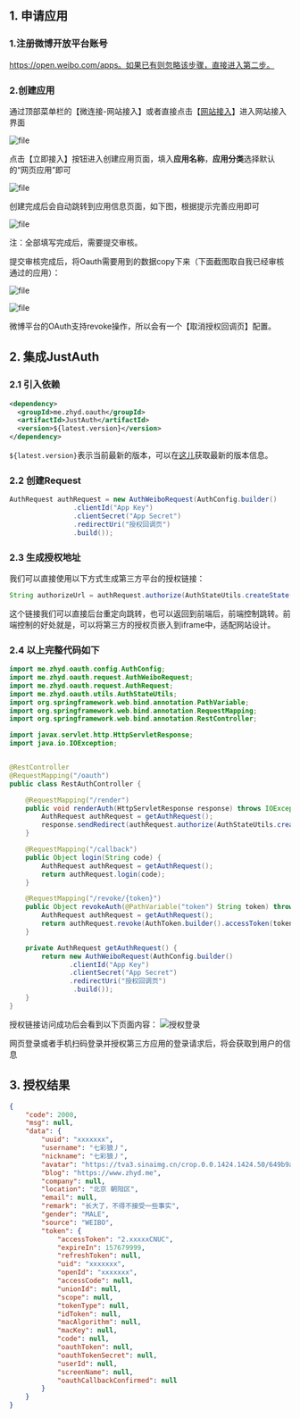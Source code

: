 ## 1. 申请应用

### 1.注册微博开放平台账号
https://open.weibo.com/apps。如果已有则忽略该步骤，直接进入第二步。
### 2.创建应用
通过顶部菜单栏的【微连接-网站接入】或者直接点击【[网站接入](https://open.weibo.com/connect)】进入网站接入界面

![file](../_media/oauth/weibo_01.png)

点击【立即接入】按钮进入创建应用页面，填入**应用名称**，**应用分类**选择默认的“网页应用”即可

![file](../_media/oauth/weibo_02.png)

创建完成后会自动跳转到应用信息页面，如下图，根据提示完善应用即可

![file](../_media/oauth/weibo_03.png)

注：全部填写完成后，需要提交审核。

提交审核完成后，将Oauth需要用到的数据copy下来（下面截图取自我已经审核通过的应用）：

![file](../_media/oauth/weibo_04.png)

![file](../_media/oauth/weibo_05.png)

微博平台的OAuth支持revoke操作，所以会有一个【取消授权回调页】配置。

## 2. 集成JustAuth


### 2.1 引入依赖

```xml
<dependency>
  <groupId>me.zhyd.oauth</groupId>
  <artifactId>JustAuth</artifactId>
  <version>${latest.version}</version>
</dependency>
```

`${latest.version}`表示当前最新的版本，可以在[这儿](https://github.com/justauth/JustAuth/releases)获取最新的版本信息。

### 2.2 创建Request

```java
AuthRequest authRequest = new AuthWeiboRequest(AuthConfig.builder()
                .clientId("App Key")
                .clientSecret("App Secret")
                .redirectUri("授权回调页")
                .build());
```

### 2.3 生成授权地址

我们可以直接使用以下方式生成第三方平台的授权链接：
```java
String authorizeUrl = authRequest.authorize(AuthStateUtils.createState());
```
这个链接我们可以直接后台重定向跳转，也可以返回到前端后，前端控制跳转。前端控制的好处就是，可以将第三方的授权页嵌入到iframe中，适配网站设计。


### 2.4 以上完整代码如下

```java
import me.zhyd.oauth.config.AuthConfig;
import me.zhyd.oauth.request.AuthWeiboRequest;
import me.zhyd.oauth.request.AuthRequest;
import me.zhyd.oauth.utils.AuthStateUtils;
import org.springframework.web.bind.annotation.PathVariable;
import org.springframework.web.bind.annotation.RequestMapping;
import org.springframework.web.bind.annotation.RestController;

import javax.servlet.http.HttpServletResponse;
import java.io.IOException;


@RestController
@RequestMapping("/oauth")
public class RestAuthController {

    @RequestMapping("/render")
    public void renderAuth(HttpServletResponse response) throws IOException {
        AuthRequest authRequest = getAuthRequest();
        response.sendRedirect(authRequest.authorize(AuthStateUtils.createState()));
    }

    @RequestMapping("/callback")
    public Object login(String code) {
        AuthRequest authRequest = getAuthRequest();
        return authRequest.login(code);
    }

    @RequestMapping("/revoke/{token}")
    public Object revokeAuth(@PathVariable("token") String token) throws IOException {
        AuthRequest authRequest = getAuthRequest();
        return authRequest.revoke(AuthToken.builder().accessToken(token).build());
    }

    private AuthRequest getAuthRequest() {
        return new AuthWeiboRequest(AuthConfig.builder()
               .clientId("App Key")
               .clientSecret("App Secret")
               .redirectUri("授权回调页")
                .build());
    }
}
```
授权链接访问成功后会看到以下页面内容：
![授权登录](../_media/oauth/weibo_06.png)

网页登录或者手机扫码登录并授权第三方应用的登录请求后，将会获取到用户的信息

## 3. 授权结果

```json
{
	"code": 2000,
	"msg": null,
	"data": {
		"uuid": "xxxxxxx",
		"username": "七彩狼丿",
		"nickname": "七彩狼丿",
		"avatar": "https://tva3.sinaimg.cn/crop.0.0.1424.1424.50/649b9a6fjw8ezwz4inarqj213k13kwjh.jpg?KID=imgbed,tva&Expires=1577025808&ssig=Q7m4jDuwUt",
		"blog": "https://www.zhyd.me",
		"company": null,
		"location": "北京 朝阳区",
		"email": null,
		"remark": "长大了，不得不接受一些事实",
		"gender": "MALE",
		"source": "WEIBO",
		"token": {
			"accessToken": "2.xxxxxCNUC",
			"expireIn": 157679999,
			"refreshToken": null,
			"uid": "xxxxxxx",
			"openId": "xxxxxxx",
			"accessCode": null,
			"unionId": null,
			"scope": null,
			"tokenType": null,
			"idToken": null,
			"macAlgorithm": null,
			"macKey": null,
			"code": null,
			"oauthToken": null,
			"oauthTokenSecret": null,
			"userId": null,
			"screenName": null,
			"oauthCallbackConfirmed": null
		}
	}
}
```